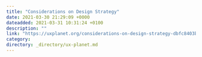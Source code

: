 ```yaml
---
title: "Considerations on Design Strategy"
date: 2021-03-30 21:29:09 +0000
dateadded: 2021-03-31 10:31:24 +0100
description: ""
link: "https://uxplanet.org/considerations-on-design-strategy-dbfc8403ba74?source=rss----819cc2aaeee0---4"
category:
directory: _directory/ux-planet.md
---
```

